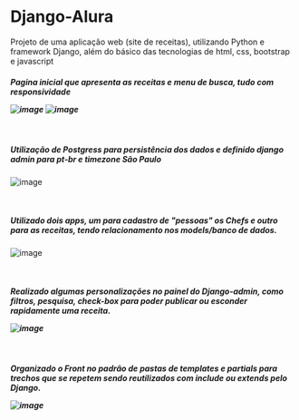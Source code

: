 # Django-Alura
Projeto de uma aplicação web (site de receitas), utilizando Python e framework Django, além do básico das tecnologias de html, css, bootstrap e javascript


<h5> Pagina inicial que apresenta as receitas e menu de busca, tudo com responsividade<p>

![image](https://user-images.githubusercontent.com/80652060/141231664-1aeba285-66ac-45a6-9c3c-088a3283c297.png)
![image](https://user-images.githubusercontent.com/80652060/141231724-ebbbc37c-c59b-4325-b076-d3d2c8f052ba.png)

<br><h5> Utilização de Postgress para persistência dos dados e definido django admin para pt-br e timezone São Paulo</h5><p>
  
![image](https://user-images.githubusercontent.com/80652060/141232284-2d2bfe9f-3089-45ce-bc8b-11eb44f52cbd.png)
  
<br><h5> Utilizado dois apps, um para cadastro de "pessoas" os Chefs e outro para as receitas, tendo relacionamento nos models/banco de dados.</h5><p>
  
  ![image](https://user-images.githubusercontent.com/80652060/141232701-2fda62cf-fa93-4061-95e6-5c00667486cd.png)

<br><h5> Realizado algumas personalizações no painel do Django-admin, como filtros, pesquisa, check-box para poder publicar ou esconder rapidamente uma receita.
  
  ![image](https://user-images.githubusercontent.com/80652060/141233029-39ad5ed2-ded1-4d4b-b29c-e5c65a58cebb.png)
  
<br><h5> Organizado o Front no padrão de pastas de templates e partials para trechos que se repetem sendo reutilizados com include ou extends pelo Django.<p>
  
![image](https://user-images.githubusercontent.com/80652060/141233400-f4356bb7-c9a5-4454-b058-bced5b84dc26.png)




